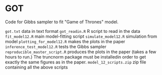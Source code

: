# GOT

Code for Gibbs sampler to fit "Game of Thrones" model.

`got.txt` data in text format
`got_readin.R` R script to read in the data
`fit_model12.R` main model-fitting script
`simulate_model12.R` simulation from model
`plotting_for_model12.R` makes the plots in the paper
`inference_test_model12.R` tests the Gibbs sampler
`reproducible_master_script.R` produces the plots in the paper (takes a few hours to run.) The truncnorm package must be installedin order to get exactly the same figures as in the paper. 
`model_12_scripts.zip` zip file containing all the above scripts

